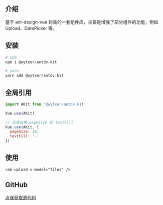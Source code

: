## 介绍

基于 ant-design-vue 封装的一套组件库，主要是增强了部分组件的功能，例如 Upload、DatePicker 等。


## 安装

```bash
# npm
npm i @wytxer/antdv-kit

# yarn
yarn add @wytxer/antdv-kit
```


## 全局引用

```js
import AKit from '@wytxer/antdv-kit'

Vue.use(AKit)

// 全局设置 pageSize 和 textFill
Vue.use(AKit, {
  pageSize: 20,
  textFill: '-'
})
```


## 使用

```vue
<ak-upload v-model="files" />
```


## GitHub

[点我获取源代码](https://github.com/wytxer/antdv-kit)
